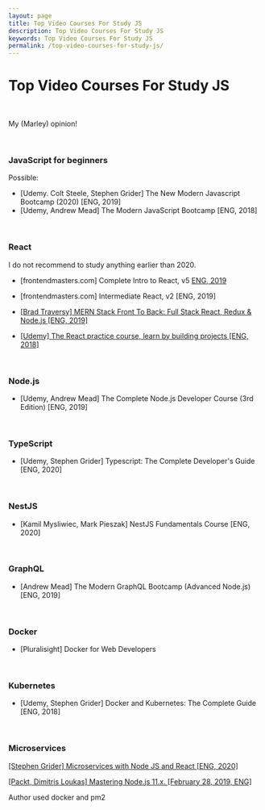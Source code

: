 ```yaml
---
layout: page
title: Top Video Courses For Study JS
description: Top Video Courses For Study JS
keywords: Top Video Courses For Study JS
permalink: /top-video-courses-for-study-js/
---
```


# Top Video Courses For Study JS

<br/>

My (Marley) opinion!

<br/>

### JavaScript for beginners

Possible:

- [Udemy. Colt Steele, Stephen Grider] The New Modern Javascript Bootcamp (2020) [ENG, 2019]
- [Udemy, Andrew Mead] The Modern JavaScript Bootcamp [ENG, 2018]

<br/>

### React

I do not recommend to study anything earlier than 2020.

- [frontendmasters.com] Complete Intro to React, v5 [ENG, 2019](https://github.com/webmakaka/complete-intro-to-react-v6)

- [frontendmasters.com] Intermediate React, v2 [ENG, 2019]

- <a href="https://github.com/webmakaka/MERN-Stack-Front-To-Back-v2.0" rel="nofollow">[Brad Traversy] MERN Stack Front To Back: Full Stack React, Redux & Node.js [ENG, 2019]</a>

- <a href="https://github.com/webmakaka/The-React-Practice-Course-Learn-by-Building-Projects" rel="nofollow">[Udemy] The React practice course, learn by building projects [ENG, 2018]</a>

<br/>

### Node.js

- [Udemy, Andrew Mead] The Complete Node.js Developer Course (3rd Edition) [ENG, 2019]

<br/>

### TypeScript

- [Udemy, Stephen Grider] Typescript: The Complete Developer's Guide [ENG, 2020]

<br/>

### NestJS

- [Kamil Mysliwiec, Mark Pieszak] NestJS Fundamentals Course [ENG, 2020]

<br/>

### GraphQL

- [Andrew Mead] The Modern GraphQL Bootcamp (Advanced Node.js) [ENG, 2019]

<br/>

### Docker

- [Pluralisight] Docker for Web Developers

<br/>

### Kubernetes

- [Udemy, Stephen Grider] Docker and Kubernetes: The Complete Guide [ENG, 2018]

<br/>

### Microservices

<a href="https://github.com/webmakaka/Microservices-with-Node-JS-and-React">[Stephen Grider] Microservices with Node JS and React [ENG, 2020]</a>

<a href="https://github.com/webmakaka/Mastering-Node.js-11.x">[Packt, Dimitris Loukas] Mastering Node.js 11.x. [February 28, 2019, ENG]</a>

Author used docker and pm2
